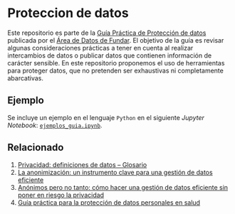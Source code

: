 # Proteccion de datos

Este repositorio es parte de la [Guía Práctica de Protección de datos](https://fund.ar/publicacion/guia-practica-para-la-anonimizacion-de-datos/) publicada por el [Área de Datos de Fundar](https://fund.ar/area/datos/). El objetivo de la guía es revisar algunas consideraciones prácticas a tener en cuenta al realizar intercambios de datos o publicar datos que contienen información de carácter sensible. En este repositorio proponemos el uso de herramientas para proteger datos, que no pretenden ser exhaustivas ni completamente abarcativas. 

## Ejemplo

Se incluye un ejemplo en el lenguaje `Python` en el siguiente _Jupyter Notebook_: [`ejemplos_guia.ipynb`](https://github.com/datos-Fundar/proteccion_de_datos/blob/main/ejemplos_guia.ipynb). 

## Relacionado

1. [Privacidad: definiciones de datos – Glosario](https://fund.ar/publicacion/privacidad-en-datos/)
2. [La anonimización: un instrumento clave para una gestión de datos eficiente](https://fund.ar/publicacion/brief-anonimizacion/)  
3. [Anónimos pero no tanto: cómo hacer una gestión de datos eficiente sin poner en riesgo la privacidad](https://fund.ar/publicacion/anonimimos-pero-no-tanto/)
4. [Guía práctica para la protección de datos personales en salud](https://fund.ar/publicacion/guia-proteger-datos-en-salud/)
